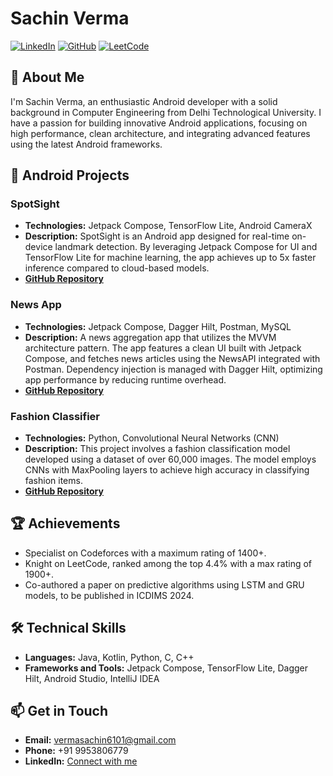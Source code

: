 # Sachin Verma

[![LinkedIn](https://img.shields.io/badge/LinkedIn-Profile-blue)](https://www.linkedin.com/in/sachinvermadtu)
[![GitHub](https://img.shields.io/badge/GitHub-Profile-black)](https://github.com/SachinVermaDTU)
[![LeetCode](https://img.shields.io/badge/LeetCode-Profile-orange)](https://leetcode.com/SachinVermaDTU/)

## 👋 About Me
I'm Sachin Verma, an enthusiastic Android developer with a solid background in Computer Engineering from Delhi Technological University. I have a passion for building innovative Android applications, focusing on high performance, clean architecture, and integrating advanced features using the latest Android frameworks.

## 🚀 Android Projects

### SpotSight
- **Technologies:** Jetpack Compose, TensorFlow Lite, Android CameraX
- **Description:** SpotSight is an Android app designed for real-time on-device landmark detection. By leveraging Jetpack Compose for UI and TensorFlow Lite for machine learning, the app achieves up to 5x faster inference compared to cloud-based models.
- **[GitHub Repository](https://github.com/SachinVermaDTU/SpotSight)**

### News App
- **Technologies:** Jetpack Compose, Dagger Hilt, Postman, MySQL
- **Description:** A news aggregation app that utilizes the MVVM architecture pattern. The app features a clean UI built with Jetpack Compose, and fetches news articles using the NewsAPI integrated with Postman. Dependency injection is managed with Dagger Hilt, optimizing app performance by reducing runtime overhead.
- **[GitHub Repository](https://github.com/SachinVermaDTU/NewsApp)**

### Fashion Classifier
- **Technologies:** Python, Convolutional Neural Networks (CNN)
- **Description:** This project involves a fashion classification model developed using a dataset of over 60,000 images. The model employs CNNs with MaxPooling layers to achieve high accuracy in classifying fashion items.
- **[GitHub Repository](https://github.com/SachinVermaDTU/FashionClassifier)**

## 🏆 Achievements
- Specialist on Codeforces with a maximum rating of 1400+.
- Knight on LeetCode, ranked among the top 4.4% with a max rating of 1900+.
- Co-authored a paper on predictive algorithms using LSTM and GRU models, to be published in ICDIMS 2024.

## 🛠 Technical Skills
- **Languages:** Java, Kotlin, Python, C, C++
- **Frameworks and Tools:** Jetpack Compose, TensorFlow Lite, Dagger Hilt, Android Studio, IntelliJ IDEA

## 📫 Get in Touch
- **Email:** vermasachin6101@gmail.com
- **Phone:** +91 9953806779
- **LinkedIn:** [Connect with me](https://www.linkedin.com/in/sachinvermadtu)
